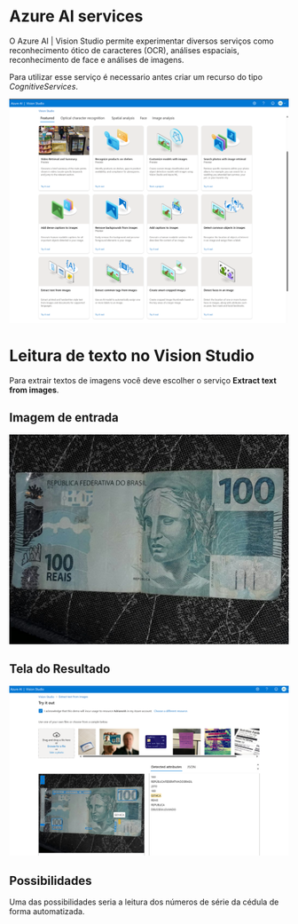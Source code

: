 #  Azure AI services
O Azure AI | Vision Studio permite experimentar diversos serviços como reconhecimento ótico de caracteres (OCR), análises espaciais, reconhecimento de face e análises de imagens.

Para utilizar esse serviço é necessario antes criar um recurso do tipo *CognitiveServices*.

![Tela Vision Studio](/VisionStudio.png)

# Leitura de texto no Vision Studio
Para extrair textos de imagens você deve escolher o serviço **Extract text from images**.

## Imagem de entrada
![Imagem 100 reais](/inputs/img_100.jpg)

## Tela do Resultado
![Resultado](/output/Resultado.png)

## Possibilidades
Uma das possibilidades seria a leitura dos números de série da cédula de forma automatizada.
